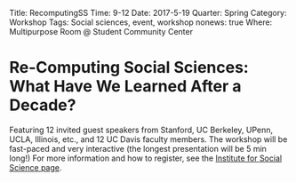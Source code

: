 Title: RecomputingSS
Time: 9-12
Date: 2017-5-19
Quarter: Spring
Category: Workshop
Tags: Social sciences, event, workshop
nonews: true
Where: Multipurpose Room @ Student Community Center

# Re-Computing Social Sciences: What Have We Learned After a Decade?

Featuring 12 invited guest speakers from Stanford, UC Berkeley, UPenn, UCLA, Illinois, etc., and 12 UC Davis faculty
members. The workshop will be fast-paced and very interactive (the longest presentation will be 5 min long!) For more information and how to register, see the [Institute for Social Science page](http://iss.ucdavis.edu/recomputing).
